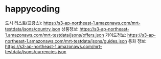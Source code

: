 # happycoding

도시 리스트(프랑스): https://s3-ap-northeast-1.amazonaws.com/mrt-testdata/jsons/country.json
상품정보: https://s3-ap-northeast-1.amazonaws.com/mrt-testdata/jsons/offers.json
가이드정보: https://s3-ap-northeast-1.amazonaws.com/mrt-testdata/jsons/guides.json
통화 정보: https://s3-ap-northeast-1.amazonaws.com/mrt-testdata/jsons/currencies.json
